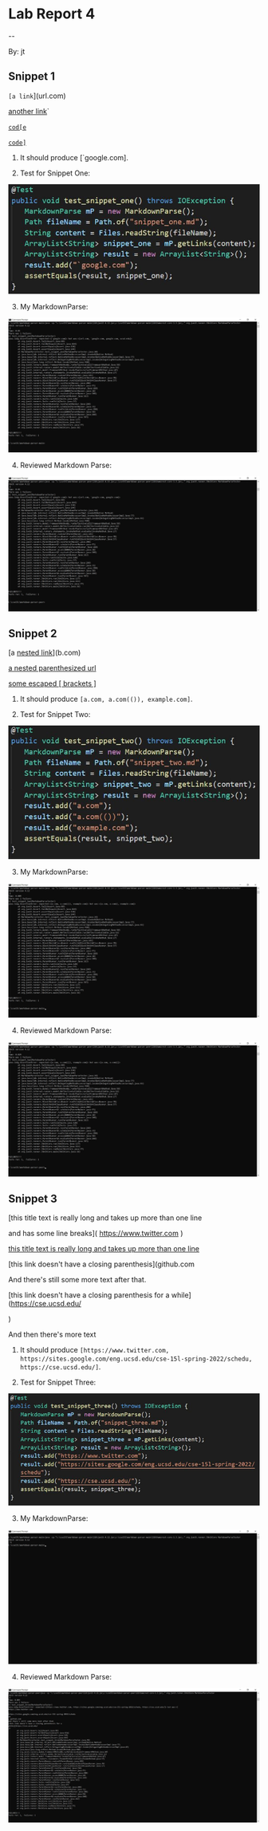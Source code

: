 # Lab Report 4
--

By: jt

## Snippet 1


`[a link`](url.com)

[another link](`google.com)`

[`cod[e`](google.com)

[`code]`](ucsd.edu)


1. It should produce [`google.com].

2. Test for Snippet One:

![Snippet 1 Test](https://raw.githubusercontent.com/jt-ucsd/cse15l-lab-report-4/main/Test%20for%20Snippet%20One.JPG)

3. My MarkdownParse:

![Snippet 1 Test Personal](https://raw.githubusercontent.com/jt-ucsd/cse15l-lab-report-4/main/Snippet%201%20Main%20Fail.jpg)

4. Reviewed Markdown Parse: 

![Snippet 1 Test Peer](https://raw.githubusercontent.com/jt-ucsd/cse15l-lab-report-4/main/Snippet%201%20Peer%20Fail.jpg)

## Snippet 2


[a [nested link](a.com)](b.com)

[a nested parenthesized url](a.com(()))

[some escaped \[ brackets \]](example.com)


1. It should produce `[a.com, a.com(()), example.com]`.

2. Test for Snippet Two:

![Snippet 2 Test](https://raw.githubusercontent.com/jt-ucsd/cse15l-lab-report-4/main/Test%20for%20Snippet%20Two.JPG)

3. My MarkdownParse:

![Snippet 2 Test Personal](https://raw.githubusercontent.com/jt-ucsd/cse15l-lab-report-4/main/Snippet%202%20Main%20Fail.jpg)

4. Reviewed Markdown Parse: 

![Snippet 2 Test Peer](https://raw.githubusercontent.com/jt-ucsd/cse15l-lab-report-4/main/Snippet%202%20Peer%20Fail.jpg)


## Snippet 3


[this title text is really long and takes up more than 
one line

and has some line breaks](
    https://www.twitter.com
)

[this title text is really long and takes up more than 
one line](
https://sites.google.com/eng.ucsd.edu/cse-15l-spring-2022/schedule
)


[this link doesn't have a closing parenthesis](github.com

And there's still some more text after that.

[this link doesn't have a closing parenthesis for a while](https://cse.ucsd.edu/



)

And then there's more text

1. It should produce `[https://www.twitter.com, https://sites.google.com/eng.ucsd.edu/cse-15l-spring-2022/schedu, https://cse.ucsd.edu/]`.

2. Test for Snippet Three:

![Snippet 3 Test](https://raw.githubusercontent.com/jt-ucsd/cse15l-lab-report-4/main/Test%20for%20Snippet%20Three.JPG)

3. My MarkdownParse:

![Snippet 3 Test Personal](https://raw.githubusercontent.com/jt-ucsd/cse15l-lab-report-4/main/Snippet%203%20Main%20Fail.jpg)

4. Reviewed Markdown Parse: 

![Snippet 3 Test Peer](https://raw.githubusercontent.com/jt-ucsd/cse15l-lab-report-4/main/Snippet%203%20Peer%20Fail.jpg)